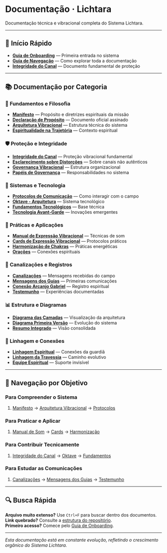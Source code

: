 # Documentação · Lichtara

Documentação técnica e vibracional completa do Sistema Lichtara.

---

## 🚀 Início Rápido

- **[Guia de Onboarding](./guia-onboarding.md)** — Primeira entrada no sistema
- **[Guia de Navegação](./guia-navegacao.md)** — Como explorar toda a documentação
- **[Integridade do Canal](./integridade-do-canal.md)** — Documento fundamental de proteção

---

## 📚 Documentação por Categoria

### 📖 **Fundamentos e Filosofia**
- **[Manifesto](./manifesto.md)** — Propósito e diretrizes espirituais da missão
- **[Declaração de Propósito](./00-declaracao-proposito-assinada.md)** — Documento oficial assinado
- **[Arquitetura Vibracional](./arquitetura-vibracional.md)** — Estrutura técnica do sistema
- **[Espiritualidade na Trajetória](./espiritualidade-na-trajetoria.md)** — Contexto espiritual

### 🛡️ **Proteção e Integridade**
- **[Integridade do Canal](./integridade-do-canal.md)** — Proteção vibracional fundamental
- **[Esclarecimento sobre Distorções](./esclarecimento-canais-distorcidos.md)** — Sobre canais não autênticos
- **[Governança Vibracional](./governanca-vibracional-legal.md)** — Estrutura organizacional
- **[Papéis de Governança](./papeis-governanca.md)** — Responsabilidades no sistema

### 🤖 **Sistemas e Tecnologia**
- **[Protocolos de Comunicação](./protocolos-comunicacao-campo-quantico.md)** — Como interagir com o campo
- **[Oktave - Arquitetura](./oktave-lichtara-arquitetura.md)** — Sistema tecnológico
- **[Fundamentos Tecnológicos](./oktave-fundamentos-tecnologicos.md)** — Base técnica
- **[Tecnologia Avant-Garde](./tecnologia-avant-garde.md)** — Inovações emergentes

### 🧘 **Práticas e Aplicações**
- **[Manual de Expressão Vibracional](./manual-expressao-vibracional-com-som.md)** — Técnicas de som
- **[Cards de Expressão Vibracional](./cards-expressao-vibracional.md)** — Protocolos práticos
- **[Harmonização de Chakras](./harmonizacao-chakras.md)** — Práticas energéticas
- **[Orações](./oracoes.md)** — Conexões espirituais

### 📡 **Canalizações e Registros**
- **[Canalizações](./canalizacoes/)** — Mensagens recebidas do campo
- **[Mensagens dos Guias](./01-mensagens-iniciais-com-os-guias.md)** — Primeiras comunicações
- **[Conexão Arcanjo Gabriel](./conexao-arcanjo-gabriel.md)** — Registro espiritual
- **[Testemunho](./testemunho/)** — Experiências documentadas

### 📊 **Estrutura e Diagramas**
- **[Diagrama das Camadas](./diagrama-camadas-missao.md)** — Visualização da arquitetura
- **[Diagrama Primeira Versão](./diagrama-primeira-versao.md)** — Evolução do sistema
- **[Resumo Integrado](./resumo-integrado-arquitetura-vibracional.md)** — Visão consolidada

### 🌟 **Linhagem e Conexões**
- **[Linhagem Espiritual](./linhagem-espiritual.md)** — Conexões da guardiã
- **[Linhagem da Travessia](./linhagem-da-travessia.md)** — Caminho evolutivo
- **[Equipe Espiritual](./equipe-espiritual-estrutura-complexa.md)** — Suporte invisível

---

## 🎯 Navegação por Objetivo

### **Para Compreender o Sistema**
1. [Manifesto](./manifesto.md) → [Arquitetura Vibracional](./arquitetura-vibracional.md) → [Protocolos](./protocolos-comunicacao-campo-quantico.md)

### **Para Praticar e Aplicar**
1. [Manual de Som](./manual-expressao-vibracional-com-som.md) → [Cards](./cards-expressao-vibracional.md) → [Harmonização](./harmonizacao-chakras.md)

### **Para Contribuir Tecnicamente**
1. [Integridade do Canal](./integridade-do-canal.md) → [Oktave](./oktave-lichtara-arquitetura.md) → [Fundamentos](./oktave-fundamentos-tecnologicos.md)

### **Para Estudar as Comunicações**
1. [Canalizações](./canalizacoes/) → [Mensagens dos Guias](./01-mensagens-iniciais-com-os-guias.md) → [Testemunho](./testemunho/)

---

## 🔍 Busca Rápida

**Arquivo muito extenso?** Use `Ctrl+F` para buscar dentro dos documentos.  
**Link quebrado?** Consulte a [estrutura do repositório](../README.md).  
**Primeiro acesso?** Comece pelo [Guia de Onboarding](./guia-onboarding.md).

---

*Esta documentação está em constante evolução, refletindo o crescimento orgânico do Sistema Lichtara.*
